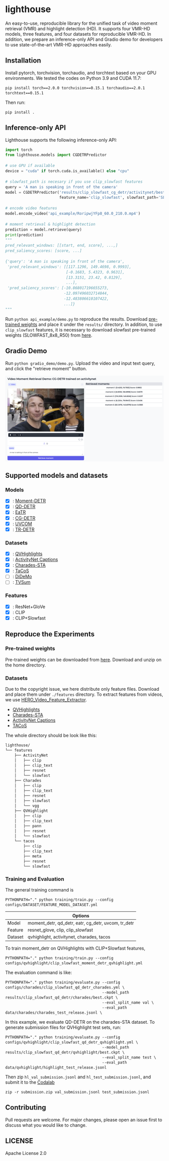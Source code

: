 # lighthouse
An easy-to-use, reproducible library for the unified task of video moment retrieval (VMR) and highlight detection (HD).
It supports four VMR-HD models, three features, and four datasets for reproducible VMR-HD. In addition, we prepare an inference-only API and Gradio demo for developers to use state-of-the-art VMR-HD approaches easily.

## Installation
Install pytorch, torchvision, torchaudio, and torchtext based on your GPU environments. We tested the codes on Python 3.9 and CUDA 11.7:
```
pip install torch==2.0.0 torchvision==0.15.1 torchaudio==2.0.1 torchtext==0.15.1
```
Then run:
```
pip install .
```

## Inference-only API
Lighthouse supports the following inference-only API:
```python
import torch
from lighthouse.models import CGDETRPredictor

# use GPU if available
device = "cuda" if torch.cuda.is_available() else "cpu"

# slowfast_path is necesary if you use clip_slowfast features
query = 'A man is speaking in front of the camera'
model = CGDETRPredictor('results/clip_slowfast_cg_detr/activitynet/best.ckpt', device=device, 
                        feature_name='clip_slowfast', slowfast_path='SLOWFAST_8x8_R50.pkl')

# encode video features
model.encode_video('api_example/RoripwjYFp8_60.0_210.0.mp4')

# moment retrieval & highlight detection
prediction = model.retrieve(query)
print(prediction)
"""
pred_relevant_windows: [[start, end, score], ...,]
pred_saliency_scores: [score, ...]

{'query': 'A man is speaking in front of the camera',
 'pred_relevant_windows': [[117.1296, 149.4698, 0.9993],
                           [-0.1683, 5.4323, 0.9631],
                           [13.3151, 23.42, 0.8129],
                           ...],
 'pred_saliency_scores': [-10.868017196655273,
                          -12.097496032714844,
                          -12.483806610107422,
                          ...]}
"""
```
Run `python api_example/demo.py` to reproduce the results. Download [pre-trained weights]() and place it under the `results/` directory.
In addition, to use `clip_slowfast` features, it is necessary to download slowfast pre-trained weights (SLOWFAST_8x8_R50) from [here](https://dl.fbaipublicfiles.com/pyslowfast/model_zoo/kinetics400/SLOWFAST_8x8_R50.pkl).

## Gradio Demo
Run `python gradio_demo/demo.py`. Upload the video and input text query, and click the "retrieve moment" button.

![Gradio demo image](images/vmr_gradio_demo.png)

## Supported models and datasets
### Models
- [x] : [Moment-DETR](https://arxiv.org/abs/2107.09609)
- [x] : [QD-DETR](https://arxiv.org/abs/2303.13874)
- [x] : [EaTR](https://arxiv.org/abs/2308.06947)
- [x] : [CG-DETR](https://arxiv.org/abs/2311.08835)
- [x] : [UVCOM](https://arxiv.org/abs/2311.16464)
- [x] : [TR-DETR](https://arxiv.org/abs/2401.02309)

### Datasets
- [x] : [QVHighlights](https://arxiv.org/abs/2107.09609)
- [x] : [ActivityNet Captions](https://arxiv.org/abs/1705.00754)
- [x] : [Charades-STA](https://arxiv.org/abs/1705.02101)
- [x] : [TaCoS](https://aclanthology.org/Q13-1003/)
- [ ] : [DiDeMo](https://arxiv.org/abs/1809.01337)
- [ ] : [TVSum](https://www.cv-foundation.org/openaccess/content_cvpr_2015/papers/Song_TVSum_Summarizing_Web_2015_CVPR_paper.pdf)

### Features
- [x] : ResNet+GloVe
- [x] : CLIP
- [x] : CLIP+Slowfast

## Reproduce the Experiments

### Pre-trained weights
Pre-trained weights can be downloaded from [here](https://drive.google.com/file/d/1ebQbhH1tjgTmRBmyOoW8J9DH7s80fqR9/view?usp=drive_link).
Download and unzip on the home directory.

### Datasets
Due to the copyright issue, we here distribute only feature files.
Download and place them under `./features` directory.
To extract features from videos, we use [HERO_Video_Feature_Extractor](https://github.com/linjieli222/HERO_Video_Feature_Extractor).

- [QVHighlights](https://drive.google.com/file/d/1-ALnsXkA4csKh71sRndMwybxEDqa-dM4/view?usp=sharing)
- [Charades-STA](https://drive.google.com/file/d/1EOeP2A4IMYdotbTlTqDbv5VdvEAgQJl8/view?usp=sharing)
- [ActivityNet Captions](https://drive.google.com/file/d/1P2xS998XfbN5nSDeJLBF1m9AaVhipBva/view?usp=sharing)
- [TACoS](https://drive.google.com/file/d/1rYzme9JNAk3niH1K81wgT13pOMn005jb/view?usp=sharing)

The whole directory should be look like this:
```
lighthouse/
└── features
    ├── ActivityNet
    │   ├── clip
    │   ├── clip_text
    │   ├── resnet
    │   └── slowfast
    ├── Charades
    │   ├── clip
    │   ├── clip_text
    │   ├── resnet
    │   ├── slowfast
    │   └── vgg
    ├── QVHighlight
    │   ├── clip
    │   ├── clip_text
    │   ├── pann
    │   ├── resnet
    │   └── slowfast
    └── tacos
        ├── clip
        ├── clip_text
        ├── meta
        ├── resnet
        └── slowfast
```

### Training and Evaluation
The general training command is
```
PYTHONPATH="." python training/train.py --config configs/DATASET/FEATURE_MODEL_DATASET.yml
```

|         | Options                                                   |
|---------|-----------------------------------------------------------|
| Model   | moment_detr, qd_detr, eatr, cg_detr, uvcom, tr_detr       |
| Feature | resnet_glove, clip, clip_slowfast                         |
| Dataset | qvhighlight, activitynet, charades, tacos                 |

To train moment_detr on QVHighlights with CLIP+Slowfast features,
```
PYTHONPATH="." python training/train.py --config configs/qvhighlight/clip_slowfast_moment_detr_qvhighlight.yml
```

The evaluation command is like:
```
PYTHONPATH="." python training/evaluate.py --config configs/charades/clip_slowfast_qd_detr_charades.yml \
                                           --model_path results/clip_slowfast_qd_detr/charades/best.ckpt \
                                           --eval_split_name val \
                                           --eval_path data/charades/charades_test_release.jsonl \
```
In this example, we evaluate QD-DETR on the charades-STA dataset.
To generate submission files for QVHighlight test sets, run:
```
PYTHONPATH="." python training/evaluate.py --config configs/qvhighlight/clip_slowfast_qd_detr_qvhighlight.yml \ 
                                           --model_path results/clip_slowfast_qd_detr/qvhighlight/best.ckpt \
                                           --eval_split_name test \
                                           --eval_path data/qvhighlight/highlight_test_release.jsonl
```
Then zip `hl_val_submission.jsonl` and `hl_test_submission.jsonl`, and submit it to the [Codalab](https://codalab.lisn.upsaclay.fr/competitions/6937)
```
zip -r submission.zip val_submission.jsonl test_submission.jsonl
```

## Contributing
Pull requests are welcome. For major changes, please open an issue first to discuss what you would like to change.

## LICENSE
Apache License 2.0